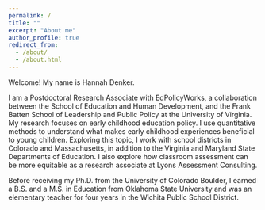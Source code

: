 ```yaml
---
permalink: /
title: ""
excerpt: "About me"
author_profile: true
redirect_from: 
  - /about/
  - /about.html
---
```


Welcome! My name is Hannah Denker. 

I am a Postdoctoral Research Associate with EdPolicyWorks, a collaboration between the School of Education and Human Development, and the Frank Batten School of Leadership and Public Policy at the University of Virginia. My research focuses on early childhood education policy. I use quantitative methods to understand what makes early childhood experiences beneficial to young children. Exploring this topic, I work with school districts in Colorado and Massachusetts, in addition to the Virginia and Maryland State Departments of Education. I also explore how classroom assessment can be more equitable as a research associate at Lyons Assessment Consulting.  

Before receiving my Ph.D. from the University of Colorado Boulder, I earned a B.S. and a M.S. in Education from Oklahoma State University and was an elementary teacher for four years in the Wichita Public School District. 
